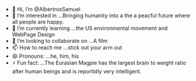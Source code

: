 - 👋 Hi, I’m @AlbertrosSamuel
- 👀 I’m interested in ...Bringing humanity into a the a peacful future where all people are happy.
- 🌱 I’m currently learning ...the US environmental movement and WebPage Design  
- 💞️ I’m looking to collaborate on ...A film  
- 📫 How to reach me ...stick out your arm out
- 😄 Pronouns: ...he, him, his
- ⚡ Fun fact: ...The Eurasian Magpie has the largest brain to weight ratio after human beings and is reportidly very intelligent.

<!---
AlbertrosSamuel/AlbertrosSamuel is a ✨ special ✨ repository because its `README.md` (this file) appears on your GitHub profile.
You can click the Preview link to take a look at your changes.
--->
